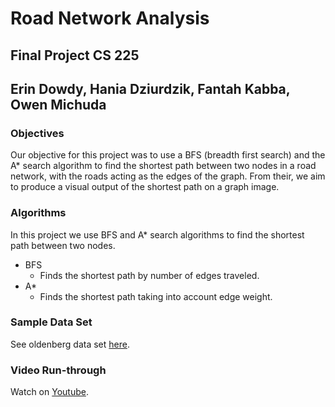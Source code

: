 # Road Network Analysis
## Final Project CS 225
## Erin Dowdy, Hania Dziurdzik, Fantah Kabba, Owen Michuda

### Objectives

Our objective for this project was to use a BFS (breadth first search) and the A* search algorithm to find the shortest path between two nodes in a road network, with the roads acting as the edges of the graph. From their, we aim to produce a visual output of the shortest path on a graph image.

### Algorithms

In this project we use BFS and A* search algorithms to find the shortest path between two nodes.
- BFS
  - Finds the shortest path by number of edges traveled.
- A*
  - Finds the shortest path taking into account edge weight.

### Sample Data Set

See oldenberg data set [here](https://www.cs.utah.edu/~lifeifei/SpatialDataset.htm).

### Video Run-through

Watch on [Youtube](https://www.youtube.com/watch?v=ZoG5jJ3E8rg).
